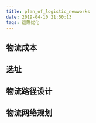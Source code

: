 ```yaml
---
title: plan_of_logistic_newworks
date: 2019-04-10 21:50:13
tags: 运筹优化
---
```

## 物流成本

## 选址

## 物流路径设计

## 物流网络规划
